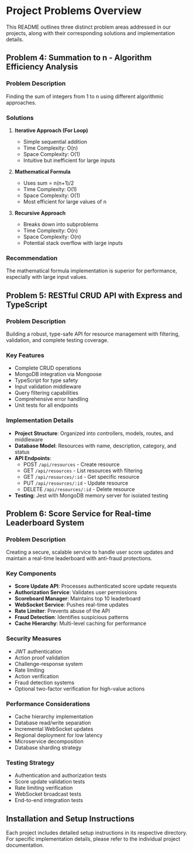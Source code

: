 # Project Problems Overview

This README outlines three distinct problem areas addressed in our projects, along with their corresponding solutions and implementation details.

## Problem 4: Summation to n - Algorithm Efficiency Analysis

### Problem Description
Finding the sum of integers from 1 to n using different algorithmic approaches.

### Solutions
1. **Iterative Approach (For Loop)**
   - Simple sequential addition
   - Time Complexity: O(n)
   - Space Complexity: O(1)
   - Intuitive but inefficient for large inputs

2. **Mathematical Formula**
   - Uses sum = n(n+1)/2
   - Time Complexity: O(1)
   - Space Complexity: O(1)
   - Most efficient for large values of n

3. **Recursive Approach**
   - Breaks down into subproblems
   - Time Complexity: O(n)
   - Space Complexity: O(n)
   - Potential stack overflow with large inputs

### Recommendation
The mathematical formula implementation is superior for performance, especially with large input values.

## Problem 5: RESTful CRUD API with Express and TypeScript

### Problem Description
Building a robust, type-safe API for resource management with filtering, validation, and complete testing coverage.

### Key Features
- Complete CRUD operations
- MongoDB integration via Mongoose
- TypeScript for type safety
- Input validation middleware
- Query filtering capabilities
- Comprehensive error handling
- Unit tests for all endpoints

### Implementation Details
- **Project Structure**: Organized into controllers, models, routes, and middleware
- **Database Model**: Resources with name, description, category, and status
- **API Endpoints**:
  - POST `/api/resources` - Create resource
  - GET `/api/resources` - List resources with filtering
  - GET `/api/resources/:id` - Get specific resource
  - PUT `/api/resources/:id` - Update resource
  - DELETE `/api/resources/:id` - Delete resource
- **Testing**: Jest with MongoDB memory server for isolated testing

## Problem 6: Score Service for Real-time Leaderboard System

### Problem Description
Creating a secure, scalable service to handle user score updates and maintain a real-time leaderboard with anti-fraud protections.

### Key Components
- **Score Update API**: Processes authenticated score update requests
- **Authorization Service**: Validates user permissions
- **Scoreboard Manager**: Maintains top 10 leaderboard
- **WebSocket Service**: Pushes real-time updates
- **Rate Limiter**: Prevents abuse of the API
- **Fraud Detection**: Identifies suspicious patterns
- **Cache Hierarchy**: Multi-level caching for performance

### Security Measures
- JWT authentication
- Action proof validation
- Challenge-response system
- Rate limiting
- Action verification
- Fraud detection systems
- Optional two-factor verification for high-value actions

### Performance Considerations
- Cache hierarchy implementation
- Database read/write separation
- Incremental WebSocket updates
- Regional deployment for low latency
- Microservice decomposition
- Database sharding strategy

### Testing Strategy
- Authentication and authorization tests
- Score update validation tests
- Rate limiting verification
- WebSocket broadcast tests
- End-to-end integration tests

## Installation and Setup Instructions

Each project includes detailed setup instructions in its respective directory. For specific implementation details, please refer to the individual project documentation.